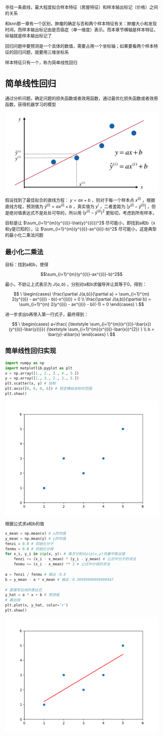 寻找一条直线，最大程度拟合样本特征（房屋特征）和样本输出标记（价格）之间的关系

和knn那一章有一个区别，肿瘤的确定与否和两个样本特征有关：肿瘤大小和发现时间，而样本输出标记由是否癌症（单一维度）表示。而本章节横轴是样本特征，纵轴就是样本输出标记了

回归问题中要预测是一个具体的数值，需要占用一个坐标轴；如果要看两个样本特征的回归问题，就要用三维坐标系

样本特征只有一个，称为简单线性回归

# 简单线性回归

通过分析问题，确定问题的损失函数或者效用函数，通过最优化损失函数或者效用函数，获得机器学习的模型

![简单线性回归](https://github.com/arqady01/machine-learning/blob/main/img/linear_regression.png)

假设找到了最佳拟合的直线方程： $y = ax + b$ ，则对于每一个样本点 $x^{(i)}$ ，根据直线方程，预测值为 $\hat{y}^{(i)}=a x^{(i)}+b$ ，真实值为 $y^{i}$ ，二者差距为 $|y^{(i)} - \hat{y}^{(i)}|$ ，但是绝对值表达式不是处处可导的，所以用 ${(y^{(i)} - \hat{y}^{(i)})}^2$ 更贴切，考虑到所有样本，

目标是让 $\sum_{i=1}^{m}(y^{(i)}-\hat{y}^{(i)})^2$ 尽可能小，即找到a和b（x和y是已知的），让 $\sum_{i=1}^{m}(y^{(i)}-ax^{(i)}-b)^2$ 尽可能小，这是典型的最小化二乘法问题

## 最小化二乘法

目标：找到a和b，使得

$$\sum_{i=1}^{m}(y^{(i)}-ax^{(i)}-b)^2$$

最小，不妨让上式表示为 $J(a,b)$ ，分别对a和b求偏导并让其等于0，得到：

$$
\
\begin{cases}
\frac{\partial J(a,b)}{\partial a} = \sum_{i=1}^{m} 2(y^{(i)} - ax^{(i)} - b)(-x^{(i)}) = 0 \\
\frac{\partial J(a,b)}{\partial b} = \sum_{i=1}^{m} 2(y^{(i)} - ax^{(i)} - b)(-1) = 0
\end{cases}
\
$$

进一步求出b再带入第一行式子，最终得到：

$$
\
\begin{cases}
a=\frac{ {\textstyle \sum_{i=1}^{m}(x^{(i)}-\bar{x})(y^{(i)}-\bar{y})}}{ {\textstyle \sum_{i=1}^{m}(x^{(i)}-\bar{x})^{2}} }  \\
b = \bar{y}-a\bar{x}
\end{cases}
\
$$

## 简单线性回归实现

```python
import numpy as np
import matplotlib.pyplot as plt
x = np.array([1., 2., 3., 4., 5.])
y = np.array([1., 3., 2., 3., 5.])
plt.scatter(x, y) # 绘制
plt.axis([0, 6, 0, 6]) # 规定横纵坐标的范围
plt.show()
```

![点坐标](https://github.com/arqady01/machine-learning/blob/main/img/Figure_1.png)

根据公式求a和b的值

```python
x_mean = np.mean(x) # x的均值
y_mean = np.mean(y) # y的均值
fenzi = 0.0 # 初始化分子
fenmu = 0.0 # 初始化分母
for x_i, y_i in zip(x, y): # 每次分别从zip(x,y)向量中取出值
    fenzi += (x_i - x_mean) * (y_i - y_mean) # 公式中分子的求法
    fenmu += (x_i - x_mean) ** 2 # 公式中分母的求法

a = fenzi / fenmu # 输出：0.8
b = y_mean - a * x_mean # 输出：0.39999999999999947

# 直接写出线的表达式
y_hat = a * x + b # 预测值
# 画出线
plt.plot(x, y_hat, color='r')
plt.show()
```

![figure2](https://github.com/arqady01/machine-learning/blob/main/img/Figure_2.png)
